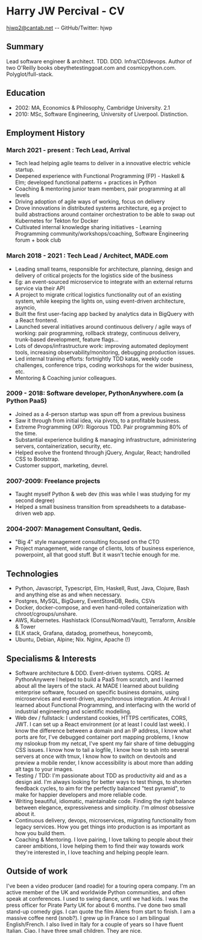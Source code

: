 # Harry JW Percival - CV

hjwp2@cantab.net -- GitHub/Twitter: hjwp


## Summary

Lead software engineer & architect. TDD. DDD.  Infra/CD/devops. Author of two O'Reilly books obeythetestinggoat.com and cosmicpython.com. Polyglot/full-stack.


## Education

* 2002: MA, Economics & Philosophy, Cambridge University. 2.1
* 2010: MSc, Software Engineering, University of Liverpool. Distinction.


## Employment History

### March 2021 - present : Tech Lead, Arrival

* Tech lead helping agile teams to deliver in a innovative electric vehicle startup.
* Deepened experience with Functional Programming (FP) - Haskell & Elm; developed functional patterns + practices in Python
* Coaching & mentoring junior team members, pair programming at all levels
* Driving adoption of agile ways of working, focus on delivery
* Drove innovations in distributed systems architecture, eg a project to build abstractions around container orchestration to be able to swap out Kubernetes for Tekton for Docker
* Cultivated internal knowledge sharing initiatives - Learning Programming community/workshops/coaching, Software Engineering forum + book club


### March 2018 - 2021 : Tech Lead / Architect, MADE.com

* Leading small teams, responsible for architecture, planning, design and delivery of critical projects for the logistics side of the business
* Eg: an event-sourced microservice to integrate with an external returns service via their API
* A project to migrate critical logistics functionality out of an existing system, while keeping the lights on, using event-driven architecture, asyncio, 
* Built the first user-facing app backed by analytics data in BigQuery with a React frontend.
* Launched several initiatives around continuous delivery / agile ways of working:  pair programming, rollback strategy, continuous delivery, trunk-based development, feature flags...
* Lots of devops/infrastructure work:  improving automated deployment tools, increasing observability/monitoring, debugging production issues. 
* Led internal training efforts:  fortnightly TDD katas, weekly code challenges, conference trips, coding workshops for the wider business, etc.
* Mentoring & Coaching junior colleagues.


### 2009 - 2018: Software developer, PythonAnywhere.com (a Python PaaS)

* Joined as a 4-person startup was spun off from a previous business
* Saw it through from initial idea, via pivots, to a profitable business.
* Extreme Programming (XP): Rigorous TDD. Pair programming 80% of the time.
* Substantial experience building & managing infrastructure, administering servers, containerization, security, etc.
* Helped evolve the frontend through jQuery, Angular, React; handrolled CSS to Bootstrap.
* Customer support, marketing, devrel.


### 2007-2009: Freelance projects

* Taught myself Python & web dev (this was while I was studying for my second degree)
* Helped a small business transition from spreadsheets to a database-driven web app.

### 2004-2007: Management Consultant, Qedis.

* "Big 4" style management consulting focused on the CTO
* Project management, wide range of clients, lots of business experience, powerpoint, all that good stuff.   But it wasn't techie enough for me.


## Technologies

* Python, Javascript, Typescript, Elm, Haskell, Rust, Java, Clojure, Bash and anything else as and when necessary.
* Postgres, MySQL, BigQuery, EventStoreDB, Redis, CSVs
* Docker, docker-compose, and even hand-rolled containerization with chroot/cgroups/unshare.
* AWS, Kubernetes.  Hashistack (Consul/Nomad/Vault), Terraform, Ansible & Tower
* ELK stack, Grafana, datadog, prometheus, honeycomb,
* Ubuntu, Debian, Alpine; Nix. Nginx, Apache (!)

## Specialisms & Interests

* Software architecture & DDD.  Event-driven systems.  CQRS.  At PythonAnywere I helped to build a PaaS from scratch, and I learned about all the layers of the stack.  At MADE I learned about building enterprise software, focused on specific business domains, using microservices and event-driven, asynchronous integration.  At Arrival I learned about Functional Programming, and interfacing with the world of industrial engineering and scientific modelling.
* Web dev / fullstack:  I understand cookies, HTTPS certificates, CORS, JWT.  I can set up a React environment (or at least I could last week).  I know the difference between a domain and an IP address, I know what ports are for, I've debugged container port mapping problems, I know my nslookup from my netcat, I've spent my fair share of time debugging CSS issues. I know how to tail a logfile, I know how to ssh into several servers at once with tmux, I know how to switch on devtools and preview a mobile render, I know accessibility is about more than adding alt tags to your images.
* Testing / TDD: I'm passionate about TDD as productivity aid and as a design aid.  I'm always looking for better ways to test things, to shorten feedback cycles, to aim for the perfectly balanced "test pyramid", to make for happier developers and more reliable code.
* Writing beautiful, idiomatic, maintainable code.  Finding the right balance between elegance, expressiveness and simplicity.  I'm _almost_ obsessive about it.
* Continuous delivery, devops, microservices, migrating functionality from legacy services.  How you get things into production is as important as how you build them.
* Coaching & Mentoring.  I love pairing, I love talking to people about their career ambitions, I love helping them to find their way towards work they're interested in, I love teaching and helping people learn.


## Outside of work

I've been a video producer (and roadie) for a touring opera company. I'm an active member of the UK and worldwide Python communities, and often speak at conferences. I used to swing dance, until we had kids. I was the press officer for Pirate Party UK for about 6 months. I've done two small stand-up comedy gigs. I can quote the film Aliens from start to finish. I am a massive coffee nerd (snob?). I grew up in France so I am bilingual English/French. I also lived in Italy for a couple of years so I have fluent Italian. Ciao. I have three small children.  They are nice.
